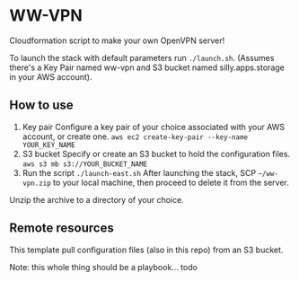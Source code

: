 # WW-VPN

Cloudformation script to make your own OpenVPN server!

To launch the stack with default parameters run `./launch.sh`. (Assumes there's a Key Pair named ww-vpn and S3 bucket named silly.apps.storage in your AWS account).

## How to use
1. Key pair 
	Configure a key pair of your choice associated with your AWS account, or create one. `aws ec2 create-key-pair --key-name YOUR_KEY_NAME`
2. S3 bucket
	Specify or create an S3 bucket to hold the configuration files. `aws s3 mb s3://YOUR_BUCKET_NAME`
3. Run the script
	`./launch-east.sh`
	After launching the stack, SCP `~/ww-vpn.zip` to your local machine, then proceed to delete it from the server.

Unzip the archive to a directory of your choice.

## Remote resources
This template pull configuration files (also in this repo) from an S3 bucket.

Note: this whole thing should be a playbook... todo